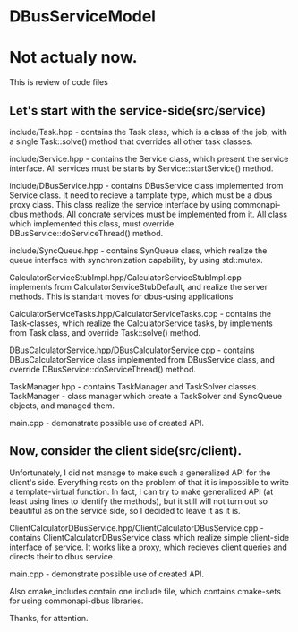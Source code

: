 # DBusServiceModel
Not actualy now.
=====================================================


This is review of code files


Let's start with the service-side(src/service)
----------------------------------------------------------------------------------
include/Task.hpp - contains the Task class, which is a class of the job,
with a single Task::solve() method that overrides all other task classes.

include/Service.hpp - contains the Service class, which present the service 
interface. All services must be starts by Service::startService() method.

include/DBusService.hpp - contains DBusService class implemented from Service 
class. It need to recieve a tamplate type, which must be a dbus proxy class. 
This class realize the service interface by using commonapi-dbus methods. 
All concrate services must be implemented from it. All class which 
implemented this class, must override DBusService::doServiceThread() method.

include/SyncQueue.hpp - contains SynQueue class, which realize the queue 
interface with synchronization capability, by using std::mutex.


CalculatorServiceStubImpl.hpp/CalculatorServiceStubImpl.cpp - implements from 
CalculatorServiceStubDefault, and realize the server methods. This is standart moves 
for dbus-using applications

CalculatorServiceTasks.hpp/CalculatorServiceTasks.cpp - contains the Task-classes, 
which realize the CalculatorService tasks, by implements from Task class, 
and override Task::solve() method.

DBusCalculatorService.hpp/DBusCalculatorService.cpp - contains DBusCalculatorService 
class implemented from DBusService class, and override DBusService::doServiceThread() method.

TaskManager.hpp - contains TaskManager and TaskSolver classes. TaskManager - 
class manager which create a TaskSolver and SyncQueue objects, and managed them.


main.cpp - demonstrate possible use of created API.


Now, consider the client side(src/client).
-------------------------------------------------------------------------------------
Unfortunately, I did not manage to 
make such a generalized API for the client's side. Everything rests on the problem 
of that it is impossible to write a template-virtual function. In fact, I can try to make 
generalized API (at least using lines to identify the methods), but it 
still will not turn out so beautiful as on the service side, so I decided to leave it as it is.


ClientCalculatorDBusService.hpp/ClientCalculatorDBusService.cpp - 
contains ClientCalculatorDBusService class which realize simple client-side interface of service.
It works like a proxy, which recieves client queries and directs their to dbus service.

main.cpp - demonstrate possible use of created API.



Also cmake_includes contain one include file, which contains cmake-sets for using commonapi-dbus libraries.


Thanks, for attention.
